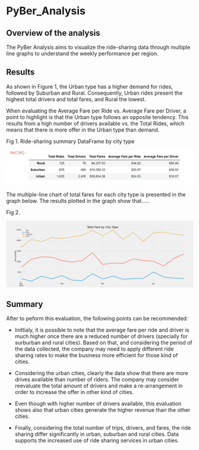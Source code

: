 # PyBer_Analysis

## Overview of the analysis

The PyBer Analysis aims to visualize the ride-sharing data through multiple line graphs to understand the weekly performance per region. 

## Results

As shown in Figure 1, the Urban type has a higher demand for rides, followed by Suburban and Rural. Consequently, Urban rides present the highest total drivers and total fares, and Rural the lowest. 

When evaluating the Average Fare per Ride vs. Average Fare per Driver, a point to highlight is that the Urban type follows an opposite tendency. This results from a high number of drivers available vs. the Total Rides, which means that there is more offer in the Urban type than demand.  

Fig 1. Ride-sharing summary DataFrame by city type


![](https://github.com/Marietas/PyBer_Analysis/blob/main/Analysis/Summary%20Data%20Frame.PNG)

The multiple-line chart of total fares for each city type is presented in the graph below. The results plotted in the graph show that.....





Fig 2. 

![](https://github.com/Marietas/PyBer_Analysis/blob/main/Analysis/Fig_%20Fare_Summary.png)



## Summary

After to peform this evaluation, the following points can be recommended:

- Inittialy, it is possible to note that the average fare per ride and driver is much higher once there are a reduced number of drivers (specially for surburban and rural cities). Based on that, and considering the period of the data collected, the company may need to apply different ride sharing rates to make the business more efficient for those kind of cities.

- Considering the urban cities, clearly the data show that there are more drives available than number of riders. The company may consider reevaluate the total amount of drivers and make a re-arrangement in order to increase the offer in other kind of cities.

- Even though with higher number of drivers available, this evaluation shows also that urban cities generate the higher revenue than the other cities.

- Finally, considering the total number of trips, drivers, and fares, the ride sharing differ significantly in urban, suburban and rural cities. Data supports the increased use of ride sharing services in urban cities.









